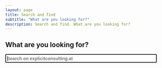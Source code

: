 ```yaml
---
layout: page
title: Search and find
subtitle: "What are you looking for?"
description: Search and find. What are you looking for?
---
```

## What are you looking for?
<div id="search-demo-container">
  <input type="search" id="search-input" placeholder="Search on explicitconsulting.at" style='font-size: 1em; padding: 0.25em; font-weight: 700;' size="50" autofocus>
  <ul id="results-container"></ul>
</div>

<script src="https://unpkg.com/simple-jekyll-search@latest/dest/simple-jekyll-search.min.js" type="text/javascript"></script>

<script type="text/javascript">
  SimpleJekyllSearch({
    searchInput: document.getElementById('search-input'),
    resultsContainer: document.getElementById('results-container'),
    json: '/search.json',
    searchResultTemplate: '<li><a href="{url}"><span style="font-style: italic; color:gray">{url}</span><br /><strong>{title}</strong><br />{subtitle}</a></li>',
    noResultsText: 'No results found',
    fuzzy: false
  })
</script>

<p>&nbsp;</p>
<p>&nbsp;</p>
<p>&nbsp;</p>
<p>&nbsp;</p>
<p>&nbsp;</p>
<p>&nbsp;</p>
<p>&nbsp;</p>
<p>&nbsp;</p>
<p>&nbsp;</p>
<p>&nbsp;</p>